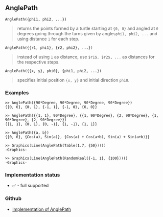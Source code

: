 ## AnglePath

```
AnglePath({phi1, phi2, ...})
```

> returns the points formed by a turtle starting at `{0, 0}` and angled at `0` degrees going through the turns given by angles`phi1, phi2, ...` and using distance `1` for each step.

```
AnglePath({{r1, phi1}, {r2, phi2}, ...})
```

> instead of using `1` as distance, use `$r1$, $r2$, ...` as distances for the respective steps.
      
```
AnglePath({{x, y}, phi0}, {phi1, phi2, ...})
```

> specifies initial position `{x, y}` and initial direction `phi0`.
 
### Examples

``` 
>> AnglePath({90*Degree, 90*Degree, 90*Degree, 90*Degree})
{{0, 0}, {0, 1}, {-1, 1}, {-1, 0}, {0, 0}}

>> AnglePath({{1, 1}, 90*Degree}, {{1, 90*Degree}, {2, 90*Degree}, {1, 90*Degree}, {2, 90*Degree}})
{{1, 1}, {0, 1}, {0, -1}, {1, -1}, {1, 1}}

>> AnglePath({a, b})
{{0, 0}, {Cos(a), Sin(a)}, {Cos(a) + Cos(a+b), Sin(a) + Sin(a+b)}}

>> Graphics(Line(AnglePath(Table(1.7, {50}))))
-Graphics-

>> Graphics(Line(AnglePath(RandomReal({-1, 1}, {100}))))
-Graphics-
```


### Implementation status

* &#x2705; - full supported

### Github

* [Implementation of AnglePath](https://github.com/axkr/symja_android_library/blob/master/symja_android_library/matheclipse-core/src/main/java/org/matheclipse/core/builtin/ExpTrigsFunctions.java#L132) 
